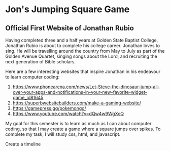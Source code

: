 # Jon's Jumping Square Game

## Official First Website of Jonathan Rubio

Having completed three and a half years at Golden State Baptist College, Jonathan Rubio is about to complete his college career. Jonathan loves to sing. He will be travelling around the country from May to July as part of the Golden Avenue Quartet, singing songs about the Lord, and recruiting the next generation of Bible scholars. 

Here are a few interesting websites that inspire Jonathan in his endeavour to learn computer coding:
1. https://www.phonearena.com/news/Let-Steve-the-dinosaur-jump-all-over-your-apps-and-notifications-in-your-new-favorite-widget-game_id81645
2. https://superbwebsitebuilders.com/make-a-gaming-website/
3. https://gamepress.gg/pokemongo/
4. https://www.youtube.com/watch?v=dQw4w9WgXcQ

My goal for this semester is to learn as much as I can about computer coding, so that I may create a game where a square jumps over spikes. To complete my task, I will study css, html, and javascript.

Create a timeline
